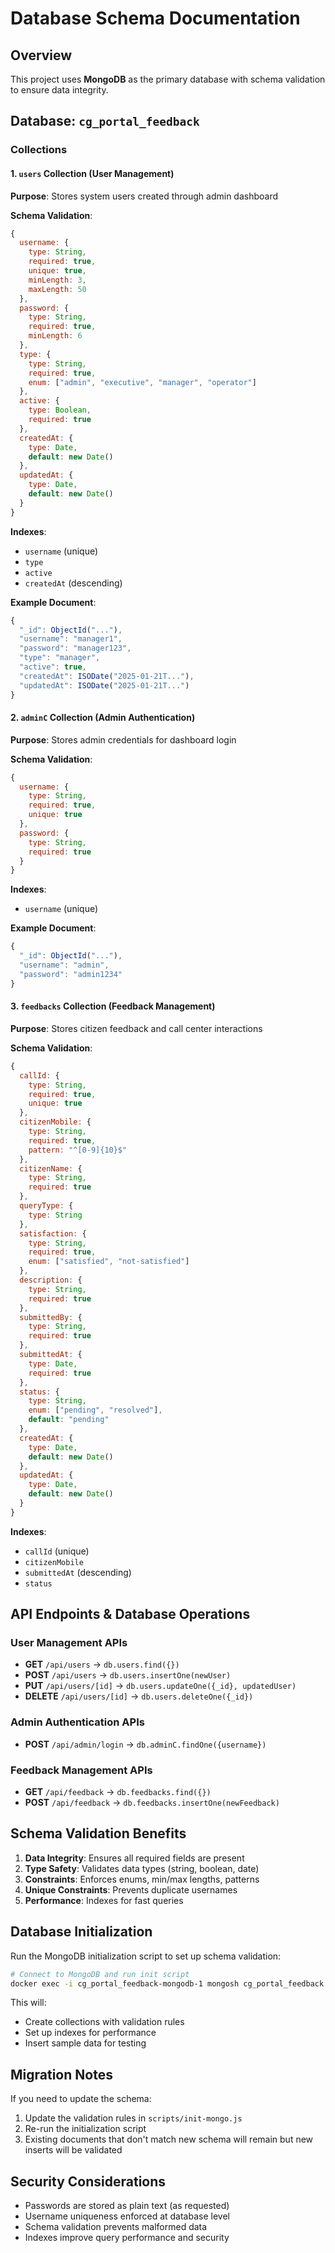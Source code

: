 # Database Schema Documentation

## Overview
This project uses **MongoDB** as the primary database with schema validation to ensure data integrity.

## Database: `cg_portal_feedback`

### Collections

#### 1. `users` Collection (User Management)
**Purpose**: Stores system users created through admin dashboard

**Schema Validation**:
```javascript
{
  username: {
    type: String,
    required: true,
    unique: true,
    minLength: 3,
    maxLength: 50
  },
  password: {
    type: String,
    required: true,
    minLength: 6
  },
  type: {
    type: String,
    required: true,
    enum: ["admin", "executive", "manager", "operator"]
  },
  active: {
    type: Boolean,
    required: true
  },
  createdAt: {
    type: Date,
    default: new Date()
  },
  updatedAt: {
    type: Date,
    default: new Date()
  }
}
```

**Indexes**:
- `username` (unique)
- `type`
- `active`
- `createdAt` (descending)

**Example Document**:
```javascript
{
  "_id": ObjectId("..."),
  "username": "manager1",
  "password": "manager123",
  "type": "manager",
  "active": true,
  "createdAt": ISODate("2025-01-21T..."),
  "updatedAt": ISODate("2025-01-21T...")
}
```

#### 2. `adminC` Collection (Admin Authentication)
**Purpose**: Stores admin credentials for dashboard login

**Schema Validation**:
```javascript
{
  username: {
    type: String,
    required: true,
    unique: true
  },
  password: {
    type: String,
    required: true
  }
}
```

**Indexes**:
- `username` (unique)

**Example Document**:
```javascript
{
  "_id": ObjectId("..."),
  "username": "admin",
  "password": "admin1234"
}
```

#### 3. `feedbacks` Collection (Feedback Management)
**Purpose**: Stores citizen feedback and call center interactions

**Schema Validation**:
```javascript
{
  callId: {
    type: String,
    required: true,
    unique: true
  },
  citizenMobile: {
    type: String,
    required: true,
    pattern: "^[0-9]{10}$"
  },
  citizenName: {
    type: String,
    required: true
  },
  queryType: {
    type: String
  },
  satisfaction: {
    type: String,
    required: true,
    enum: ["satisfied", "not-satisfied"]
  },
  description: {
    type: String,
    required: true
  },
  submittedBy: {
    type: String,
    required: true
  },
  submittedAt: {
    type: Date,
    required: true
  },
  status: {
    type: String,
    enum: ["pending", "resolved"],
    default: "pending"
  },
  createdAt: {
    type: Date,
    default: new Date()
  },
  updatedAt: {
    type: Date,
    default: new Date()
  }
}
```

**Indexes**:
- `callId` (unique)
- `citizenMobile`
- `submittedAt` (descending)
- `status`

## API Endpoints & Database Operations

### User Management APIs
- **GET** `/api/users` → `db.users.find({})`
- **POST** `/api/users` → `db.users.insertOne(newUser)`
- **PUT** `/api/users/[id]` → `db.users.updateOne({_id}, updatedUser)`
- **DELETE** `/api/users/[id]` → `db.users.deleteOne({_id})`

### Admin Authentication APIs
- **POST** `/api/admin/login` → `db.adminC.findOne({username})`

### Feedback Management APIs
- **GET** `/api/feedback` → `db.feedbacks.find({})`
- **POST** `/api/feedback` → `db.feedbacks.insertOne(newFeedback)`

## Schema Validation Benefits

1. **Data Integrity**: Ensures all required fields are present
2. **Type Safety**: Validates data types (string, boolean, date)
3. **Constraints**: Enforces enums, min/max lengths, patterns
4. **Unique Constraints**: Prevents duplicate usernames
5. **Performance**: Indexes for fast queries

## Database Initialization

Run the MongoDB initialization script to set up schema validation:

```bash
# Connect to MongoDB and run init script
docker exec -i cg_portal_feedback-mongodb-1 mongosh cg_portal_feedback < scripts/init-mongo.js
```

This will:
- Create collections with validation rules
- Set up indexes for performance
- Insert sample data for testing

## Migration Notes

If you need to update the schema:
1. Update the validation rules in `scripts/init-mongo.js`
2. Re-run the initialization script
3. Existing documents that don't match new schema will remain but new inserts will be validated

## Security Considerations

- Passwords are stored as plain text (as requested)
- Username uniqueness enforced at database level
- Schema validation prevents malformed data
- Indexes improve query performance and security

